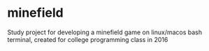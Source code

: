 # minefield
Study project for developing a minefield game on linux/macos bash terminal, created for college programming class in 2016 
